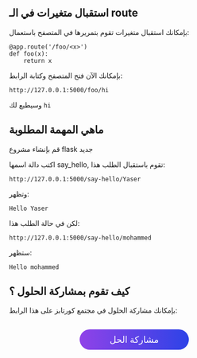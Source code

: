 ## استقبال متغيرات في الـ route

بإمكانك استقبال متغيرات تقوم بتمريرها في المتصفح باستعمال:

```
@app.route('/foo/<x>')
def foo(x):
    return x
```

بإمكانك الآن فتح المتصفح وكتابة الرابط:

```
http://127.0.0.1:5000/foo/hi
```

وسيطبع لك `hi`

## ماهي المهمة المطلوبة

قم بإنشاء مشروع flask جديد

اكتب دالة اسمها say_hello, تقوم باستقبال الطلب هذا:

```
http://127.0.0.1:5000/say-hello/Yaser
```

وتظهر:

```
Hello Yaser
```

لكن في حالة الطلب هذا:

```
http://127.0.0.1:5000/say-hello/mohammed
```

ستظهر:

```
Hello mohammed
```

## كيف تقوم بمشاركة الحلول ؟

بإمكانك مشاركة الحلول في مجتمع كورتابز على هذا الرابط:

<a href="https://forums.coretabs.net/t/مشاركة-حلول-تجنب-النسخ-واللصق-باسخدام-الدوال/1159" style="display: block; width: 200px; background-color: #5355e8; background-image:linear-gradient(to left, #2d43e7, #9042e8); color:#fff; padding: 10px; margin: 30px auto; border-radius:100px; text-decoration: none; font-size: 18px; text-align: center;">مشاركة الحل</a>